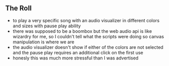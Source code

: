 ## The Roll



- to play a very specific song with an audio visualizer in different colors and sizes with pause play ability
- there was supposed to be a boombox but the web audio api is like wizardry for me, so I couldn't tell what the scripts were doing so canvas manipulation is where we are 
- the audio visualizer doesn't show if either of the colors are not selected and the pause play requires an additional click on the first use
- honesly this was much more stressful than I was advertised
